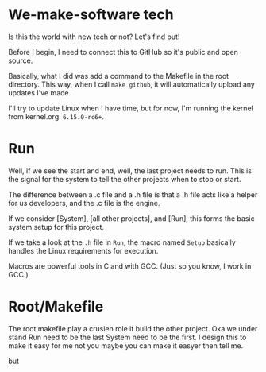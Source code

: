 # We-make-software tech

Is this the world with new tech or not? Let's find out!

Before I begin, I need to connect this to GitHub so it's public and open source.

Basically, what I did was add a command to the Makefile in the root directory. This way, when I call `make github`, it will automatically upload any updates I've made.

I'll try to update Linux when I have time, but for now, I'm running the kernel from kernel.org: `6.15.0-rc6+`. 


# Run

Well, if we see the start and end, well, the last project needs to run. This is the signal for the system to tell the other projects when to stop or start.

The difference between a .c file and a .h file is that a .h file acts like a helper for us developers, and the .c file is the engine.

If we consider [System], [all other projects], and [Run], this forms the basic system setup for this project.

If we take a look at the `.h` file in `Run`, the macro named `Setup` basically handles the Linux requirements for execution.

Macros are powerful tools in C and with GCC. (Just so you know, I work in GCC.)

# Root/Makefile

The root makefile play a crusien role it build the other project.
Oka we under stand Run need to be the last System need to be the first.
I design this to make it easy for me not you maybe you can make it easyer then tell me.

but 